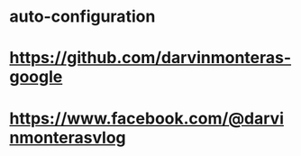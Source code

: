# auto-configuration
# https://github.com/darvinmonteras-google
# https://www.facebook.com/@darvinmonterasvlog
